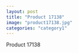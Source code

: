 ```yaml
---
layout: post
title: "Product 17138"
image: "product17138.jpg"
categories: "category1"
---
```

Product 17138
